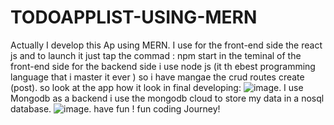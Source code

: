 # TODOAPPLIST-USING-MERN
Actually I develop this Ap using MERN. I use for the front-end side the react js and to launch it just tap the commad : npm start in the teminal of the front-end side for the backend side i use node js (it th ebest programming language that i master it ever ) so i have mangae the crud routes create (post). so look at the app how it look in final developing: ![image](https://github.com/NourelhoudaAbdellaoui/TODOAPPLIST-USING-MERN/assets/87576820/49682033-124b-4935-9794-c758656e3d92). I use Mongodb as a backend i use the mongodb cloud to store my data in a nosql database. ![image](https://github.com/NourelhoudaAbdellaoui/TODOAPPLIST-USING-MERN/assets/87576820/e8f49052-78aa-41b0-a3c6-8378a89ce00d).
have fun !
fun coding Journey!

